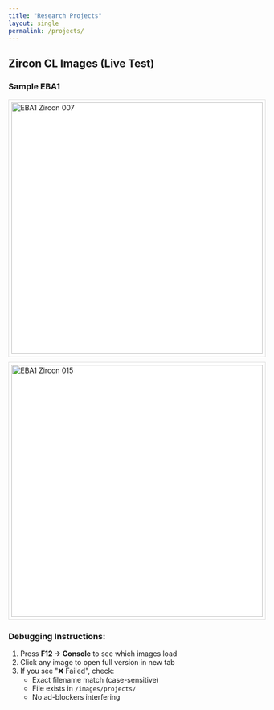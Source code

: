 ```yaml
---
title: "Research Projects"
layout: single
permalink: /projects/
---
```


<script>
// Debugging script that logs image status
document.addEventListener('DOMContentLoaded', function() {
  const images = document.querySelectorAll('img');
  images.forEach(img => {
    // Test if image loads
    img.onload = () => console.log(`✅ Loaded: ${img.src}`);
    img.onerror = () => console.log(`❌ Failed: ${img.src}`);
    
    // Force fresh load (bypass cache)
    img.src = img.src + '?t=' + new Date().getTime();
  });
});
</script>

## Zircon CL Images (Live Test)

### Sample EBA1
<!-- First image with backup option -->
<picture>
  <source srcset="https://yangluo-geol.github.io/images/projects/EBA1-CL-007.png" type="image/png">
  <img src="https://yangluo-geol.github.io/images/projects/EBA1-CL-007.png" 
       width="500" 
       alt="EBA1 Zircon 007"
       style="border:1px solid #ddd;background:white;padding:5px;">
</picture>

<!-- Second image with direct link fallback -->
<a href="https://yangluo-geol.github.io/images/projects/EBA1-CL-015.png" target="_blank">
  <img src="https://yangluo-geol.github.io/images/projects/EBA1-CL-015.png" 
       width="500" 
       alt="EBA1 Zircon 015"
       style="border:1px solid #ddd;background:white;padding:5px;margin-top:10px;">
</a>

### Debugging Instructions:
1. Press **F12 → Console** to see which images load
2. Click any image to open full version in new tab
3. If you see "❌ Failed", check:
   - Exact filename match (case-sensitive)
   - File exists in `/images/projects/`
   - No ad-blockers interfering
</markdown>

